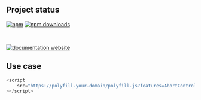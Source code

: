 <!-- !/usr/bin/env markdown
-*- coding: utf-8 -*-
region header
Copyright Torben Sickert (info["~at~"]torben.website) 16.12.2012

License
-------

This library written by Torben Sickert stand under a creative commons naming
3.0 unported license. See https://creativecommons.org/licenses/by/3.0/deed.de
endregion -->

Project status
--------------

[![npm](https://img.shields.io/npm/v/on-premise-polyfill.io?color=%23d55e5d&label=npm%20package%20version&logoColor=%23d55e5d)](https://www.npmjs.com/package/on-premise-polyfill.io)
[![npm downloads](https://img.shields.io/npm/dy/on-premise-polyfill.io.svg)](https://www.npmjs.com/package/on-premise-polyfill.io)

[![<LABEL>](https://github.com/thaibault/on-premise-polyfill.io/actions/workflows/build.yaml/badge.svg)](https://github.com/thaibault/on-premise-polyfill.io/actions/workflows/build.yaml)
[![<LABEL>](https://github.com/thaibault/on-premise-polyfill.io/actions/workflows/build-image-periodically-2-branches.yaml/badge.svg)](https://github.com/thaibault/on-premise-polyfill.io/actions/workflows/build-image-periodically-2-branches.yaml)

[![documentation website](https://img.shields.io/website-up-down-green-red/http/torben.website/on-premise-polyfill.io.svg?label=documentation-website)](http://torben.website/on-premise-polyfill.io)

Use case
--------

```JavaScript
<script
    src="https://polyfill.your.domain/polyfill.js?features=AbortController%2CArray.from"
></script>
```

<!-- region modline
vim: set tabstop=4 shiftwidth=4 expandtab:
vim: foldmethod=marker foldmarker=region,endregion:
endregion -->
